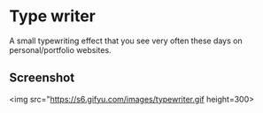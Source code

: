 # Type writer

A small typewriting effect that you see very often these days on personal/portfolio websites.


## Screenshot
<img src="https://s6.gifyu.com/images/typewriter.gif height=300>